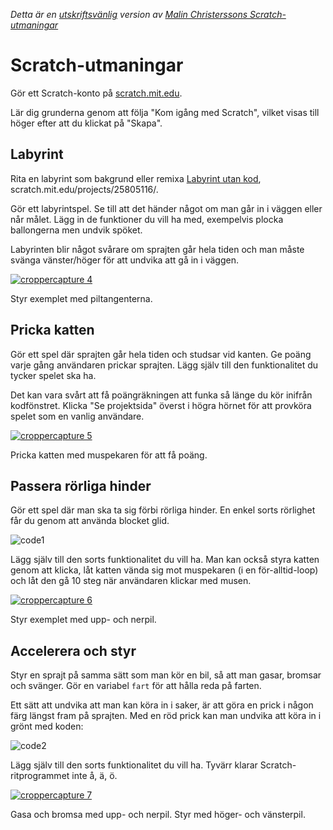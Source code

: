 *Detta är en [utskriftsvänlig](https://gitprint.com/coderdojolund/Scratch/edit/master/Scratch-utmaningar.md) version av [Malin Christerssons Scratch-utmaningar](http://www.malinc.se/programming/scratch/sv/)*

# Scratch-utmaningar

Gör ett Scratch-konto på [scratch.mit.edu](https://scratch.mit.edu/).

Lär dig grunderna genom att följa "Kom igång med Scratch", vilket visas till höger efter att du klickat på "Skapa".

## Labyrint

Rita en labyrint som bakgrund eller remixa [Labyrint utan kod](https://scratch.mit.edu/projects/25805116/), scratch.mit.edu/projects/25805116/.

Gör ett labyrintspel. Se till att det händer något om man går in i väggen eller når målet. Lägg in de funktioner du vill ha med, exempelvis plocka ballongerna men undvik spöket.

Labyrinten blir något svårare om sprajten går hela tiden och man måste svänga vänster/höger för att undvika att gå in i väggen.

[![croppercapture 4](https://cloud.githubusercontent.com/assets/4598641/16179175/4ca651e4-365e-11e6-93b7-719dc36f69b2.png)](//scratch.mit.edu/projects/embed/106892188/?autostart=false)

Styr exemplet med piltangenterna.

## Pricka katten

Gör ett spel där sprajten går hela tiden och studsar vid kanten. Ge poäng varje gång användaren prickar sprajten. Lägg själv till den funktionalitet du tycker spelet ska ha.

Det kan vara svårt att få poängräkningen att funka så länge du kör inifrån kodfönstret. Klicka "Se projektsida" överst i högra hörnet för att provköra spelet som en vanlig användare.

[![croppercapture 5](https://cloud.githubusercontent.com/assets/4598641/16179173/4ca40d8a-365e-11e6-9c3c-1c739ae531c4.png)](//scratch.mit.edu/projects/embed/107011137/?autostart=false)

Pricka katten med muspekaren för att få poäng.

## Passera rörliga hinder

Gör ett spel där man ska ta sig förbi rörliga hinder. En enkel sorts rörlighet får du genom att använda blocket glid.

![code1](http://www.malinc.se/programming/scratch/sv/images/Code1.png)

Lägg själv till den sorts funktionalitet du vill ha. Man kan också styra katten genom att klicka, låt katten vända sig mot muspekaren (i en för-alltid-loop) och låt den gå 10 steg när användaren klickar med musen.

[![croppercapture 6](https://cloud.githubusercontent.com/assets/4598641/16179172/4ca3d6b2-365e-11e6-9259-8b457fdd2855.png)](//scratch.mit.edu/projects/embed/107004309/?autostart=false)

Styr exemplet med upp- och nerpil.

## Accelerera och styr

Styr en sprajt på samma sätt som man kör en bil, så att man gasar, bromsar och svänger. Gör en variabel `fart` för att hålla reda på farten.

Ett sätt att undvika att man kan köra in i saker, är att göra en prick i någon färg längst fram på sprajten. Med en röd prick kan man undvika att köra in i grönt med koden:

![code2](http://www.malinc.se/programming/scratch/sv/images/Code2.png)

Lägg själv till den sorts funktionalitet du vill ha. Tyvärr klarar Scratch-ritprogrammet inte å, ä, ö.

[![croppercapture 7](https://cloud.githubusercontent.com/assets/4598641/16179174/4ca48f08-365e-11e6-8b46-1b7a584f6bb1.png)](//scratch.mit.edu/projects/embed/106903921/?autostart=false)

Gasa och bromsa med upp- och nerpil. Styr med höger- och vänsterpil.
